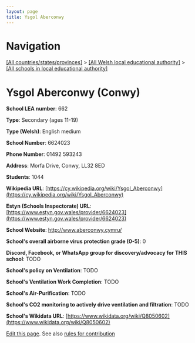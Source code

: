 ```yaml
---
layout: page
title: Ysgol Aberconwy
---
```

# Navigation

[[All countries/states/provinces]](../../..) > [[All Welsh local educational authority]](../..) > [[All schools in local educational authority]](..)

# Ysgol Aberconwy (Conwy)

**School LEA number**: 662

**Type**: Secondary (ages 11-19)

**Type (Welsh)**: English medium

**School Number**: 6624023

**Phone Number**: 01492 593243

**Address**: Morfa Drive, Conwy, LL32 8ED

**Students**: 1044

**Wikipedia URL**: [https://cy.wikipedia.org/wiki/Ysgol_Aberconwy](https://cy.wikipedia.org/wiki/Ysgol_Aberconwy)

**Estyn (Schools Inspectorate) URL**: [https://www.estyn.gov.wales/provider/6624023](https://www.estyn.gov.wales/provider/6624023)

**School Website**: http://www.aberconwy.cymru/

**School's overall airborne virus protection grade (0-5)**: 0

**Discord, Facebook, or WhatsApp group for discovery/advocacy for THIS school**: TODO

**School's policy on Ventilation**: TODO

**School's Ventilation Work Completion**: TODO

**School's Air-Purification**: TODO

**School's CO2 monitoring to actively drive ventilation and filtration**: TODO

**School's Wikidata URL**: [https://www.wikidata.org/wiki/Q8050602](https://www.wikidata.org/wiki/Q8050602)




[Edit this page](https://github.com/ventilate-schools/Wales/edit/prif/./Conwy/Ysgol_Aberconwy.md). See also [rules for contribution](../../../contribution-rules/)